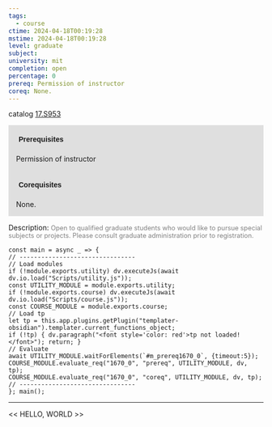 ```yaml
---
tags:
  - course
ctime: 2024-04-18T00:19:28
mstime: 2024-04-18T00:19:28
level: graduate
subject: 
university: mit
completion: open
percentage: 0
prereq: Permission of instructor
coreq: None.
---
```


catalog [17.S953](http://student.mit.edu/catalog/m17b.html#17.S953)

<span style="display: block; padding: 15px; background-color: rgb(100, 100, 100, 0.2);"><font id="m_prereq1670_0" style="display: block; font-family: Arial, sans-serif; font-weight: bold; padding: 5px">Prerequisites</font><br><span id="prereq1670_0">Permission of instructor</span></span>
<span style="display: block; padding: 15px; background-color: rgb(100, 100, 100, 0.2);"><font id="m_coreq1670_0" style="display: block; font-family: Arial, sans-serif; font-weight: bold; padding: 5px">Corequisites</font><br><span id="coreq1670_0">None.</span></span>

<font style="">Description:</font>
<font style="color: grey; font-size: 0.8rem;">Open to qualified graduate students who would like to pursue special subjects or projects. Please consult graduate administration prior to registration.</font>

```dataviewjs
const main = async _ => {
// --------------------------------
// Load modules
if (!module.exports.utility) dv.executeJs(await dv.io.load("Scripts/utility.js"));
const UTILITY_MODULE = module.exports.utility;
if (!module.exports.course) dv.executeJs(await dv.io.load("Scripts/course.js"));
const COURSE_MODULE = module.exports.course;
// Load tp
let tp = this.app.plugins.getPlugin("templater-obsidian").templater.current_functions_object;
if (!tp) { dv.paragraph("<font style='color: red'>tp not loaded!</font>"); return; }
// Evaluate
await UTILITY_MODULE.waitForElements(`#m_prereq1670_0`, {timeout:5});
COURSE_MODULE.evaluate_req("1670_0", "prereq", UTILITY_MODULE, dv, tp);
COURSE_MODULE.evaluate_req("1670_0", "coreq", UTILITY_MODULE, dv, tp);
// --------------------------------
}; main();
```

---

<< HELLO, WORLD >>
